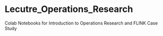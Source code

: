 # Lecutre_Operations_Research
Colab Notebooks for Introduction to Operations Research and FLINK Case Study
